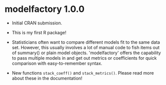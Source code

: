 # modelfactory 1.0.0

* Initial CRAN submission.

* This is my first R package! 

* Statisticians often want to compare different models fit to the same data set. However, this usually involves a lot of manual code to fish items out of summary() or plain model objects. 'modelfactory' offers the 
capability to pass multiple models in and get out metrics or coefficients for quick comparison with easy-to-remember syntax.

* New functions `stack_coeff()` and `stack_metrics()`. Please read more about these in the documentation!
